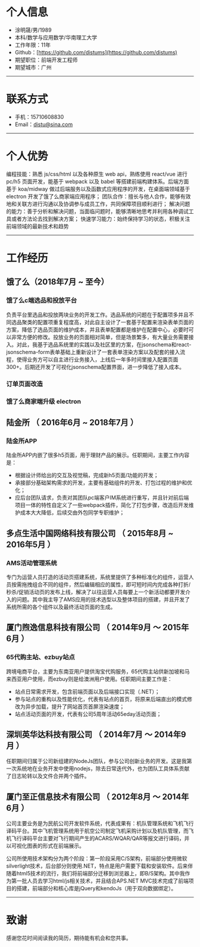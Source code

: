 # 个人信息

- 涂明晟/男/1989
- 本科/数学与应用数学/华南理工大学
- 工作年限：11年
- Github：[https://github.com/distums](https://github.com/distums)
- 期望职位：前端开发工程师
- 期望城市：广州

---

# 联系方式

- 手机：15710608830
- Email：[distu@sina.com](mailto:distu@sina.com)

---

# 个人优势

编程技能：熟悉 js/css/html 以及各种原生 web api，熟练使用 react/vue 进行 pc/h5 页面开发，能基于 webpack 以及 babel 等搭建前端构建体系。后端方面基于 koa/midway 做过后端服务以及函数式应用程序的开发，在桌面端领域基于 electron 开发了饿了么商家端应用程序；
团队合作：擅长与他人合作，能够有效地和关联方进行沟通以及协调参与成员工作，共同保障项目顺利进行；
解决问题的能力：善于分析和解决问题，当面临问题时，能够清晰地思考并利用各种调试工具或者方法论去找到解决方案；
快速学习能力：始终保持学习的状态，积极关注前端领域的最新技术和趋势

---

# 工作经历

## 饿了么（2018年7月 ~ 至今）

### 饿了么c端选品和投放平台

负责平台里选品和投放两块业务的开发工作。选品系统的问题在于配置项多并且不同选品聚类的配置项重复程度高，对此自主设计了一套基于配置来渲染表单页面的方案，降低了选品页面的维护成本，并且表单配置都是维护在配置中心，必要时可以非常方便的修改。投放业务的页面相对简单，但是场景繁多，有大量业务需要接入。对此，我基于选品系统里的实践以及社区里的方案，在jsonschema和react-jsonschema-form表单基础上重新设计了一套表单渲染方案以及配套的接入流程，使得业务方可以自主进行业务接入，上线后一年多时间里接入配置页面300+。后期还开发了可视化jsonschema配置界面，进一步降低了接入成本。

### 订单页面改造
### 饿了么商家端升级 electron

## 陆金所 （ 2016年6月 ~ 2018年7月 ）

### 陆金所APP

陆金所APP内嵌了很多h5页面，用于理财产品的展示。任职期间，主要工作内容是：

- 根据设计师给出的交互及视觉稿，完成新h5页面/功能的开发；
- 承接部分基础架构需求的开发，主要有基础组件的开发、打包过程的维护和优化；
- 应后台团队请求，负责对其团队pc端客户IM系统进行重写，并且针对前后端项目一体的特性自定义了一些webpack插件，简化了打包步骤，改造后开发维护成本大大降低，后续交由外包同学专职维护；

## 多点生活中国网络科技有限公司 （ 2015年8月 ~ 2016年5月 ）

### AMS活动管理系统

专门为运营人员打造的活动页搭建系统，系统里提供了多种标准化的组件，运营人员按需拖拽组合不同的组件，然后编辑相应的属性，即可短时间内完成各种打折/秒杀/促销活动页的发布上线，解决了以往运营人员每要上一个新活动都要开发介入的问题。其中我主导了AMS应用的技术选型以及整体项目的搭建，并且开发了系统所需的各个组件以及最终活动页面的生成。

## 厦门煦逸信息科技有限公司 （ 2014年9月 ～ 2015年6月 ）

### 65代购主站、ezbuy站点

跨境电商平台，主要为东南亚用户提供淘宝代购服务，65代购主站供新加坡和马来西亚用户使用，而ezbuy则是给澳洲用户使用。任职期间主要工作是：

- 站点日常需求开发，包含前端页面以及后端接口实现（.NET）；
- 参与站点的重构以及性能优化，代表有站点的首页，将原来后端直出的模式修改为异步加载，提升了网站首页首屏渲染速度；
- 站点活动页面的开发，代表有公司5周年活动65eday活动页面；

## 深圳英华达科技有限公司 （ 2014年7月 ～ 2014年9月 ）

任职期间归属于公司新组建的NodeJs团队，参与公司创新业务的开发。这是我第一次系统地在业务开发中使用nodejs，除去日常迭代外，也为团队工具体系贡献了日志轮转以及文件合并两个插件。

## 厦门至正信息技术有限公司 （ 2012年8月 ～ 2014年6月 ）

公司主要业务是为民航公司开发软件系统，代表成果有：机队管理系统和飞机飞行译码平台。其中飞机管理系统用于航空公司制定飞机采购计划以及机队管理，而飞机飞行译码平台主要对飞行期间产生的ACARS/WQAR/QAR等报文进行译码，并以可视化图表的形式在前端展示。

公司所使用技术架构分为两个阶段：第一阶段采用C/S架构，前端部分使用微软silverlight技术，后台部分则使用.NET，特点是用户需要下载和安装软件。后来伴随着html5技术的流行，我们将前端部分迁移到浏览器上，即B/S架构。其中我作为第一批人员去学习html/js相关技术，并且结合APS.NET MVC技术完成了前端项目的搭建，前端部分和核心库是jQuery和kendoJs（用于双向数据绑定）。

---

# 致谢

感谢您花时间阅读我的简历，期待能有机会和您共事。
